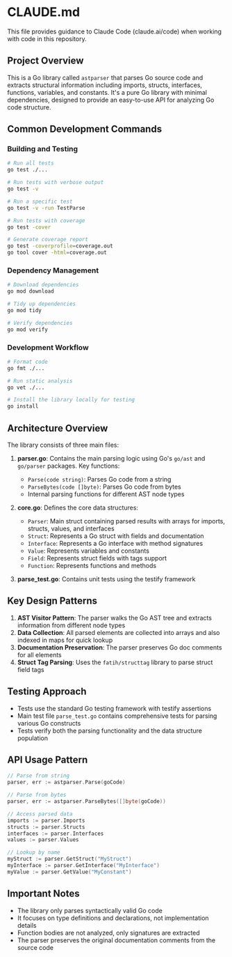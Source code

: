 # CLAUDE.md

This file provides guidance to Claude Code (claude.ai/code) when working with code in this repository.

## Project Overview

This is a Go library called `astparser` that parses Go source code and extracts structural information including imports, structs, interfaces, functions, variables, and constants. It's a pure Go library with minimal dependencies, designed to provide an easy-to-use API for analyzing Go code structure.

## Common Development Commands

### Building and Testing
```bash
# Run all tests
go test ./...

# Run tests with verbose output
go test -v

# Run a specific test
go test -v -run TestParse

# Run tests with coverage
go test -cover

# Generate coverage report
go test -coverprofile=coverage.out
go tool cover -html=coverage.out
```

### Dependency Management
```bash
# Download dependencies
go mod download

# Tidy up dependencies
go mod tidy

# Verify dependencies
go mod verify
```

### Development Workflow
```bash
# Format code
go fmt ./...

# Run static analysis
go vet ./...

# Install the library locally for testing
go install
```

## Architecture Overview

The library consists of three main files:

1. **parser.go**: Contains the main parsing logic using Go's `go/ast` and `go/parser` packages. Key functions:
   - `Parse(code string)`: Parses Go code from a string
   - `ParseBytes(code []byte)`: Parses Go code from bytes
   - Internal parsing functions for different AST node types

2. **core.go**: Defines the core data structures:
   - `Parser`: Main struct containing parsed results with arrays for imports, structs, values, and interfaces
   - `Struct`: Represents a Go struct with fields and documentation
   - `Interface`: Represents a Go interface with method signatures
   - `Value`: Represents variables and constants
   - `Field`: Represents struct fields with tags support
   - `Function`: Represents functions and methods

3. **parse_test.go**: Contains unit tests using the testify framework

## Key Design Patterns

1. **AST Visitor Pattern**: The parser walks the Go AST tree and extracts information from different node types
2. **Data Collection**: All parsed elements are collected into arrays and also indexed in maps for quick lookup
3. **Documentation Preservation**: The parser preserves Go doc comments for all elements
4. **Struct Tag Parsing**: Uses the `fatih/structtag` library to parse struct field tags

## Testing Approach

- Tests use the standard Go testing framework with testify assertions
- Main test file `parse_test.go` contains comprehensive tests for parsing various Go constructs
- Tests verify both the parsing functionality and the data structure population

## API Usage Pattern

```go
// Parse from string
parser, err := astparser.Parse(goCode)

// Parse from bytes
parser, err := astparser.ParseBytes([]byte(goCode))

// Access parsed data
imports := parser.Imports
structs := parser.Structs
interfaces := parser.Interfaces
values := parser.Values

// Lookup by name
myStruct := parser.GetStruct("MyStruct")
myInterface := parser.GetInterface("MyInterface")
myValue := parser.GetValue("MyConstant")
```

## Important Notes

- The library only parses syntactically valid Go code
- It focuses on type definitions and declarations, not implementation details
- Function bodies are not analyzed, only signatures are extracted
- The parser preserves the original documentation comments from the source code